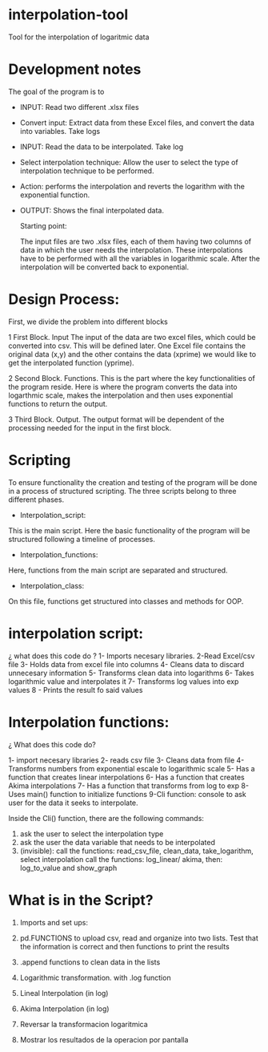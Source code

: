 # interpolation-tool
Tool for the interpolation of logaritmic data

# Development notes 

The goal of the program is to 

- INPUT: Read two different .xlsx files
- Convert input: Extract data from these Excel files, and convert the data into variables. Take logs
- INPUT: Read the data to be interpolated. Take log
- Select interpolation technique: Allow the user to select the type of interpolation technique to be performed.
- Action: performs the interpolation and reverts the logarithm with the exponential function.
- OUTPUT: Shows the final interpolated data.

  Starting point:

  The input files are two .xlsx files, each of them having two columns of data in which the user needs the interpolation. These interpolations have to be performed with all the variables in logarithmic scale. After the interpolation will be converted back to exponential.  

# Design Process:
First, we divide the problem into different blocks

1 First Block. Input
The input of the data are two excel files, which could be converted into csv. This will be defined later. One Excel file contains the original data (x,y) and the other contains the data (xprime) we would like to get the interpolated function (yprime). 

2 Second Block. Functions. 
This is the part where the key functionalities of the program reside. 
Here is where the program converts the data into logarthmic scale, makes the interpolation and then uses exponential functions to return the output. 

3 Third Block. Output. 
The output format will be dependent of the processing needed for the input in the first block. 

# Scripting 

To ensure functionality the creation and testing of the program will be done in a process of structured scripting. The three scripts belong to three different phases. 

- Interpolation_script:

This is the main script. Here the basic functionality of the program will be structured following a timeline of processes. 

- Interpolation_functions:

Here, functions from the main script are separated and structured. 

- Interpolation_class:

On this file, functions get structured into classes and methods for OOP.
  

# interpolation script: 
¿ what does this code do ? 
1- Imports necesary libraries.
2-Read Excel/csv file
3- Holds data from excel file into columns 
4- Cleans data to discard unnecesary information
5- Transforms clean data into logarithms 
6- Takes logarithmic value and interpolates it 
7- Transforms log values into exp values 
8 - Prints the result fo said values 

# Interpolation functions: 
¿ What does this code do?

1- import necesary libraries
2- reads csv file
3- Cleans data from file
4- Transforms numbers from exponential escale to logarithmic scale
5- Has a function that creates linear interpolations 
6- Has a function that creates Akima interpolations
7- Has a function that transforms from log to exp 
8- Uses main() function to initialize functions
9-Cli function: console to ask user for the data it seeks to interpolate.

Inside the Cli() function, there are the following commands: 
1. ask the user to select the interpolation type 
2. ask the user the data variable that needs to be interpolated
3. (invisible):
   call the functions: read_csv_file, clean_data, take_logarithm, select interpolation
   call the functions: log_linear/ akima,
   then: log_to_value and show_graph 

# What is in the Script? 

1. Imports and set ups:

2. pd.FUNCTIONS to upload csv, read and organize into two lists. Test that the information is correct and then functions to print the results
3. .append functions to clean data in the lists
4. Logarithmic transformation. with .log function
5. Lineal Interpolation (in log)
6. Akima Interpolation (in log)
7. Reversar la transformacion logaritmica
8. Mostrar los resultados de la operacion por pantalla

